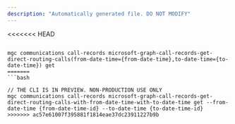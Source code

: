 ```yaml
---
description: "Automatically generated file. DO NOT MODIFY"
---
```


<<<<<<< HEAD
```cli

mgc communications call-records microsoft-graph-call-records-get-direct-routing-calls(from-date-time={from-date-time},to-date-time={to-date-time}) get
=======
```bash

// THE CLI IS IN PREVIEW. NON-PRODUCTION USE ONLY
mgc communications call-records microsoft-graph-call-records-get-direct-routing-calls-with-from-date-time-with-to-date-time get --from-date-time {from-date-time-id} --to-date-time {to-date-time-id} 
>>>>>>> ac57e61007f395881f1814eae37dc23911227b9b

```